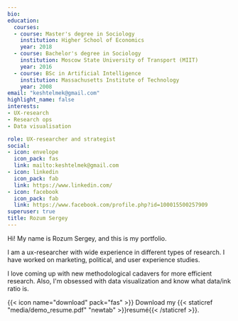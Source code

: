 ```yaml
---
bio: 
education:
  courses:
  - course: Master's degree in Sociology
    institution: Higher School of Economics
    year: 2018
  - course: Bachelor's degree in Sociology 
    institution: Moscow State University of Transport (MIIT)
    year: 2016
  - course: BSc in Artificial Intelligence
    institution: Massachusetts Institute of Technology
    year: 2008
email: "keshtelmek@gmail.com"
highlight_name: false
interests:
- UX-research
- Research ops
- Data visualisation

role: UX-researcher and strategist
social:
- icon: envelope
  icon_pack: fas
  link: mailto:keshtelmek@gmail.com
- icon: linkedin
  icon_pack: fab
  link: https://www.linkedin.com/
- icon: facebook
  icon_pack: fab
  link: https://www.facebook.com/profile.php?id=100015500257909
superuser: true
title: Rozum Sergey
---
```

Hi! My name is Rozum Sergey, and this is my portfolio. 

I am a ux-researcher with wide experience in different types of research. I have worked on marketing, political, and user experience studies.

I love coming up with new methodological cadavers for more efficient research. Also, I'm obsessed with data visualization and know what data/ink ratio is.

{{< icon name="download" pack="fas" >}} Download my {{< staticref "media/demo_resume.pdf" "newtab" >}}resumé{{< /staticref >}}.
